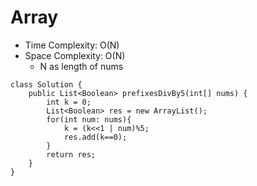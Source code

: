 # Array
* Time Complexity: O(N)
* Space Complexity: O(N)
	* N as length of nums
```
class Solution {
    public List<Boolean> prefixesDivBy5(int[] nums) {
        int k = 0;
        List<Boolean> res = new ArrayList();
        for(int num: nums){
            k = (k<<1 | num)%5;
            res.add(k==0);
        }
        return res;
    }
}
```